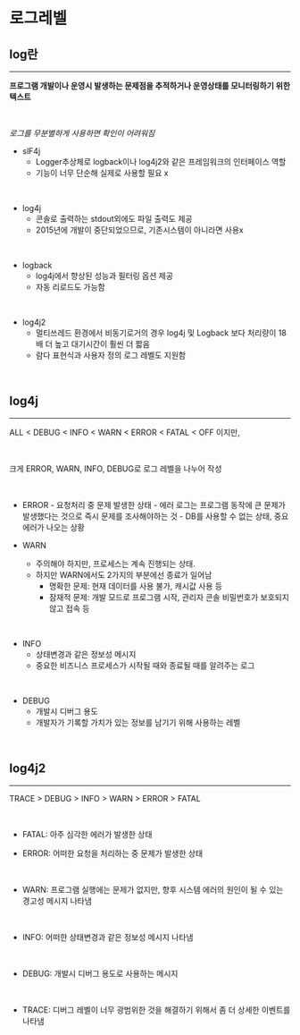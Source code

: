 # 로그레벨

## log란

---

**프로그램 개발이나 운영시 발생하는 문제점을 추적하거나 운영상태를 모니터링하기 위한 텍스트**

<br/>

_로그를 무분별하게 사용하면 확인이 어려워짐_

- slF4j
  - Logger추상체로 logback이나 log4j2와 같은 프레임워크의 인터페이스 역할
  - 기능이 너무 단순해 실제로 사용할 필요 x

<br/>

- log4j
  - 콘솔로 출력하는 stdout외에도 파일 출력도 제공
  - 2015년에 개발이 중단되었으므로, 기존시스템이 아니라면 사용x

<br/>

- logback
  - log4j에서 향상된 성능과 필터링 옵션 제공
  - 자동 리로드도 가능함

<br/>

- log4j2
  - 멀티쓰레드 환경에서 비동기로거의 경우 log4j 및 Logback 보다 처리량이 18배 더 높고 대기시간이 훨씬 더 짧음
  - 람다 표현식과 사용자 정의 로그 레벨도 지원함

<br/>

## log4j

---

ALL < DEBUG < INFO < WARN < ERROR < FATAL < OFF 이지만,

<br/>

크게 ERROR, WARN, INFO, DEBUG로 로그 레벨을 나누어 작성

<br/>

- ERROR - 요청처리 중 문제 발생한 상태 - 에러 로그는 프로그램 동작에 큰 문제가 발생했다는 것으로 즉시 문제를 조사해야하는 것 - DB를 사용할 수 없는 상태, 중요 에러가 나오는 상황
  <br/>

- WARN
  - 주의해야 하지만, 프로세스는 계속 진행되는 상태.
  - 하지만 WARN에서도 2가지의 부분에선 종료가 일어남
    - 명확한 문제: 현재 데이터를 사용 불가, 캐시값 사용 등
    - 잠재적 문제: 개발 모드로 프로그램 시작, 관리자 콘솔 비밀번호가 보호되지 않고 접속 등

<br/>

- INFO
  - 상태변경과 같은 정보성 메시지
  - 중요한 비즈니스 프로세스가 시작될 때와 종료될 때를 알려주는 로그

<br/>

- DEBUG
  - 개발시 디버그 용도
  - 개발자가 기록할 가치가 있는 정보를 남기기 위해 사용하는 레벨

<br/>

## log4j2

---

TRACE > DEBUG > INFO > WARN > ERROR > FATAL

<br/>

- FATAL: 아주 심각한 에러가 발생한 상태
  <br/>

- ERROR: 어떠한 요청을 처리하는 중 문제가 발생한 상태

<br/>

- WARN: 프로그램 실행에는 문제가 없지만, 향후 시스템 에러의 원인이 될 수 있는 경고성 메시지 나타냄

<br/>

- INFO: 어떠한 상태변경과 같은 정보성 메시지 나타냄

<br/>

- DEBUG: 개발시 디버그 용도로 사용하는 메시지

<br/>

- TRACE: 디버그 레벨이 너무 광범위한 것을 해결하기 위해서 좀 더 상세한 이벤트를 나타냄
